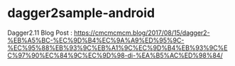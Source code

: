 # dagger2sample-android

Dagger2.11
Blog Post : https://cmcmcmcm.blog/2017/08/15/dagger2-%EB%A5%BC-%EC%9D%B4%EC%9A%A9%ED%95%9C-%EC%95%88%EB%93%9C%EB%A1%9C%EC%9D%B4%EB%93%9C%EC%97%90%EC%84%9C%EC%9D%98-di-%EA%B5%AC%ED%98%84/
